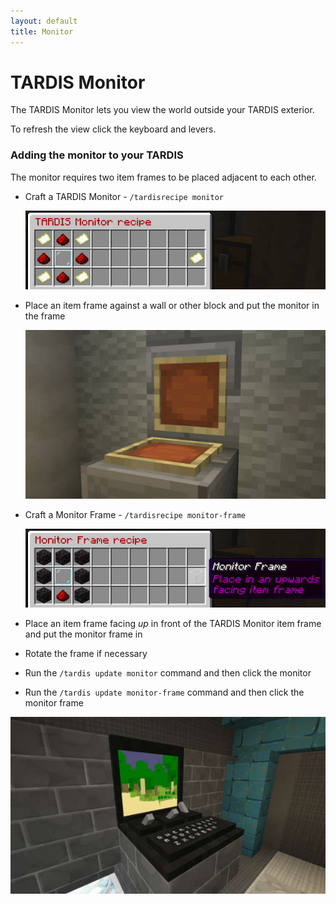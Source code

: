 ```yaml
---
layout: default
title: Monitor
---
```


# TARDIS Monitor

The TARDIS Monitor lets you view the world outside your TARDIS exterior.

To refresh the view click the keyboard and levers.

### Adding the monitor to your TARDIS

The monitor requires two item frames to be placed adjacent to each other.

- Craft a TARDIS Monitor - `/tardisrecipe monitor`
  
  ![Monitor recipe](images/docs/monitor_recipe.jpg)

- Place an item frame against a wall or other block and put the monitor in the frame

  ![Monitor frame placement](images/docs/monitor_frame_placement.jpg)

- Craft a Monitor Frame - `/tardisrecipe monitor-frame`

  ![Monitor frame recipe](images/docs/monitor_frame_recipe.jpg)

- Place an item frame facing _up_ in front of the TARDIS Monitor item frame and put the monitor frame in
- Rotate the frame if necessary
- Run the `/tardis update monitor` command and then click the monitor
- Run the `/tardis update monitor-frame` command and then click the monitor frame

![TARDIS Monitor](images/docs/tardis_monitor.jpg)

